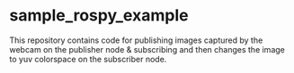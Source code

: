 # sample_rospy_example
This repository contains code for publishing images captured by the webcam on the publisher node &amp; subscribing and then changes the image to yuv colorspace on the subscriber node.
